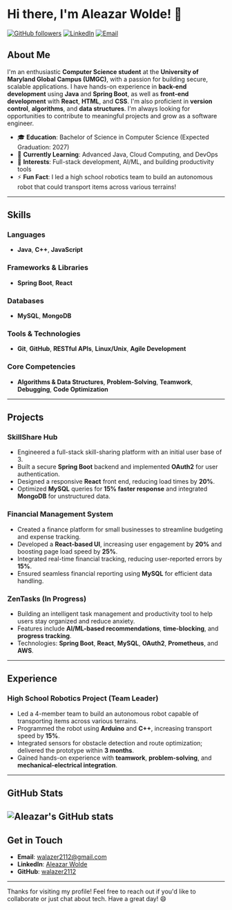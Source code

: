 # Hi there, I'm Aleazar Wolde! 👋

[![GitHub followers](https://img.shields.io/github/followers/alicrear?label=Follow&style=social)](https://github.com/walazer2112)
[![LinkedIn](https://img.shields.io/badge/LinkedIn-Connect-blue)](https://www.linkedin.com/in/aleazar-wolde-206560263/)
[![Email](https://img.shields.io/badge/Email-walazer2112%40gmail.com-red)](mailto:walazer2112@gmail.com)

## About Me

I'm an enthusiastic **Computer Science student** at the **University of Maryland Global Campus (UMGC)**, with a passion for building secure, scalable applications. I have hands-on experience in **back-end development** using **Java** and **Spring Boot**, as well as **front-end development** with **React**, **HTML**, and **CSS**. I'm also proficient in **version control**, **algorithms**, and **data structures**. I'm always looking for opportunities to contribute to meaningful projects and grow as a software engineer.

- 🎓 **Education**: Bachelor of Science in Computer Science (Expected Graduation: 2027)
- 🌱 **Currently Learning**: Advanced Java, Cloud Computing, and DevOps
- 🔭 **Interests**: Full-stack development, AI/ML, and building productivity tools
- ⚡ **Fun Fact**: I led a high school robotics team to build an autonomous robot that could transport items across various terrains!

---

## Skills

### Languages
- **Java**, **C++**, **JavaScript**

### Frameworks & Libraries
- **Spring Boot**, **React**

### Databases
- **MySQL**, **MongoDB**

### Tools & Technologies
- **Git**, **GitHub**, **RESTful APIs**, **Linux/Unix**, **Agile Development**

### Core Competencies
- **Algorithms & Data Structures**, **Problem-Solving**, **Teamwork**, **Debugging**, **Code Optimization**

---

## Projects

### SkillShare Hub
- Engineered a full-stack skill-sharing platform with an initial user base of 3.
- Built a secure **Spring Boot** backend and implemented **OAuth2** for user authentication.
- Designed a responsive **React** front end, reducing load times by **20%**.
- Optimized **MySQL** queries for **15% faster response** and integrated **MongoDB** for unstructured data.

### Financial Management System
- Created a finance platform for small businesses to streamline budgeting and expense tracking.
- Developed a **React-based UI**, increasing user engagement by **20%** and boosting page load speed by **25%**.
- Integrated real-time financial tracking, reducing user-reported errors by **15%**.
- Ensured seamless financial reporting using **MySQL** for efficient data handling.

### ZenTasks (In Progress)
- Building an intelligent task management and productivity tool to help users stay organized and reduce anxiety.
- Features include **AI/ML-based recommendations**, **time-blocking**, and **progress tracking**.
- Technologies: **Spring Boot**, **React**, **MySQL**, **OAuth2**, **Prometheus**, and **AWS**.

---

## Experience

### High School Robotics Project (Team Leader)
- Led a 4-member team to build an autonomous robot capable of transporting items across various terrains.
- Programmed the robot using **Arduino** and **C++**, increasing transport speed by **15%**.
- Integrated sensors for obstacle detection and route optimization; delivered the prototype within **3 months**.
- Gained hands-on experience with **teamwork**, **problem-solving**, and **mechanical-electrical integration**.

---

## GitHub Stats
![Aleazar's GitHub stats](https://github.com/alicrear)
---

## Get in Touch

- **Email**: [walazer2112@gmail.com](mailto:walazer2112@gmail.com)
- **LinkedIn**: [Aleazar Wolde](https://www.linkedin.com/in/aleazar-wolde-206560263/)
- **GitHub**: [walazer2112](https://github.com/alicrear)

---

Thanks for visiting my profile! Feel free to reach out if you'd like to collaborate or just chat about tech. Have a great day! 😄

